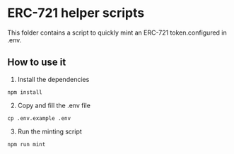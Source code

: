 # ERC-721 helper scripts

This folder contains a script to quickly mint an ERC-721 token.configured in .env.

## How to use it

1. Install the dependencies

```shell
npm install
```

2. Copy and fill the .env file

```shell
cp .env.example .env
```

3. Run the minting script

```shell
npm run mint
```
